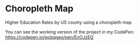 # Choropleth Map
Higher Education Rates by US county using a choropleth map

You can see the working version of the project in my CodePen: https://codepen.io/polpages/pen/ExOJzEQ
